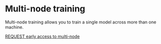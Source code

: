 # Multi-node training

Multi-node training allows you to train a single model across more than one machine.

[REQUEST early access to multi-node](https://forms.gle/CDk9yajbA5MWSRKM8)


